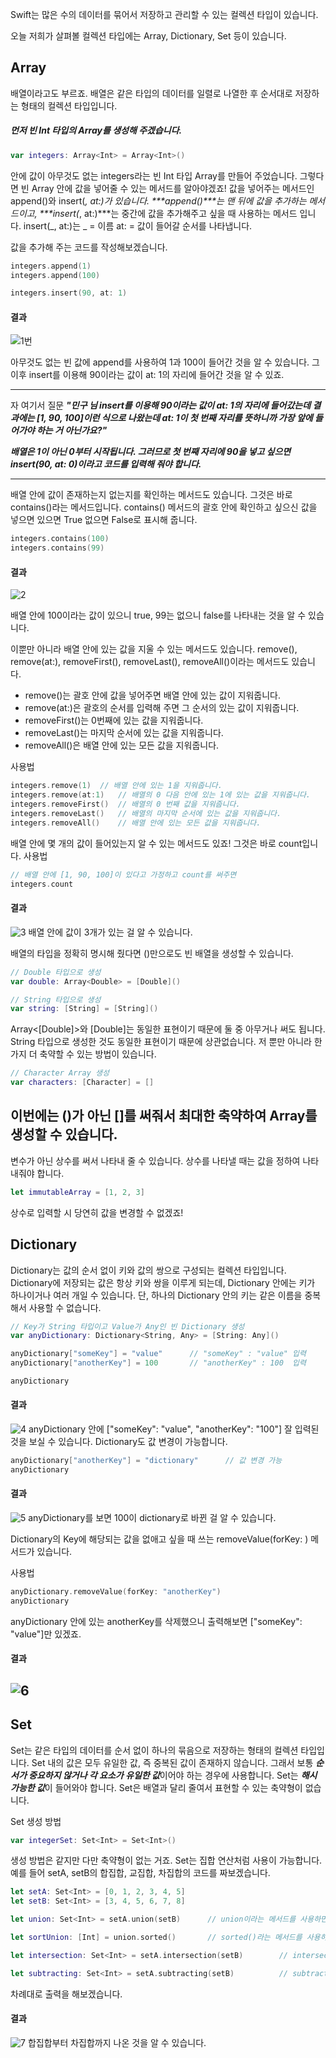 Swift는 많은 수의 데이터를 묶어서 저장하고 관리할 수 있는 컬렉션 타입이 있습니다.

오늘 저희가 살펴볼 컬렉션 타입에는 Array, Dictionary, Set 등이 있습니다.

## Array

배열이라고도 부르죠. 배열은 같은 타입의 데이터를 일렬로 나열한 후 순서대로 저장하는 형태의 컬렉션 타입입니다.

##### 먼저 빈 Int 타입의 Array를 생성해 주겠습니다.

~~~swift
var integers: Array<Int> = Array<Int>() 
~~~

안에 값이 아무것도 없는 integers라는 빈 Int 타입 Array를 만들어 주었습니다.
그렇다면 빈 Array 안에 값을 넣어줄 수 있는 메서드를 알아야겠죠!
값을 넣어주는 메서드인 append()와 insert(_, at:)가 있습니다.
***append()***는 맨 뒤에 값을 추가하는 메서드이고, ***insert(_, at:)***는 중간에 값을 추가해주고 싶을 때 사용하는 메서드 입니다.
insert(_, at:)는 _ = 이름 at: = 값이 들어갈 순서를 나타냅니다.

값을 추가해 주는 코드를 작성해보겠습니다.

~~~swift
integers.append(1)
integers.append(100)

integers.insert(90, at: 1)
~~~

#### 결과

![1번](https://KMG4531.github.io/assets/images/2021-03-24/a.png)

아무것도 없는 빈 값에 append를 사용하여 1과 100이 들어간 것을 알 수 있습니다.
그 이후 insert를 이용해 90이라는 값이 at: 1의 자리에 들어간 것을 알 수 있죠.

------

자 여기서 질문 ***"민구 님 insert를 이용해 90이라는 값이 at: 1의 자리에 들어갔는데 결과에는 [1, 90, 100]이런 식으로 나왔는데 at: 1이 첫 번째 자리를 뜻하니까 가장 앞에 들어가야 하는 거 아닌가요?"*** 

***배열은 1이 아닌 0부터 시작됩니다. 그러므로 첫 번째 자리에 90을 넣고 싶으면 insert(90, at: 0)이라고 코드를 입력해 줘야 합니다.***

------


배열 안에 값이 존재하는지 없는지를 확인하는 메서드도 있습니다. 그것은 바로 contains()라는 메서드입니다.
contains() 메서드의 괄호 안에 확인하고 싶으신 값을 넣으면 있으면 True 없으면 False로 표시해 줍니다.

~~~swift
integers.contains(100)
integers.contains(99)
~~~

#### 결과

![2](https://KMG4531.github.io/assets/images/2021-03-24/b.png)

배열 안에 100이라는 값이 있으니 true, 99는 없으니 false를 나타내는 것을 알 수 있습니다.


이뿐만 아니라 배열 안에 있는 값을 지울 수 있는 메서드도 있습니다.
remove(), remove(at:), removeFirst(), removeLast(), removeAll()이라는 메서드도 있습니다.
* remove()는 괄호 안에 값을 넣어주면 배열 안에 있는 값이 지워줍니다.
* remove(at:)은 괄호의 순서를 입력해 주면 그 순서의 있는 값이 지워줍니다.
* removeFirst()는 0번째에 있는 값을 지워줍니다.
* removeLast()는 마지막 순서에 있는 값을 지워줍니다.
* removeAll()은 배열 안에 있는 모든 값을 지워줍니다.

사용법

~~~swift
integers.remove(1)	// 배열 안에 있는 1을 지워줍니다.
integers.remove(at:1)	// 배열의 0 다음 안에 있는 1에 있는 값을 지워줍니다.
integers.removeFirst()	// 배열의 0 번째 값을 지워줍니다.
integers.removeLast()	// 배열의 마지막 순서에 있는 값을 지워줍니다.
integers.removeAll()	// 배열 안에 있는 모든 값을 지워줍니다.
~~~

배열 안에 몇 개의 값이 들어있는지 알 수 있는 메서드도 있죠! 그것은 바로 count입니다.
사용법

~~~swift
// 배열 안에 [1, 90, 100]이 있다고 가정하고 count를 써주면
integers.count
~~~

#### 결과

![3](https://KMG4531.github.io/assets/images/2021-03-24/c.png)
배열 안에 값이 3개가 있는 걸 알 수 있습니다.


배열의 타입을 정확히 명시해 줬다면 ()만으로도 빈 배열을 생성할 수 있습니다.
~~~swift
// Double 타입으로 생성
var double: Array<Double> = [Double]()

// String 타입으로 생성
var string: [String] = [String]()
~~~

Array<[Double]>와 [Double]는 동일한 표현이기 때문에 둘 중 아무거나 써도 됩니다.
String 타입으로 생성한 것도 동일한 표현이기 때문에 상관없습니다.
저 뿐만 아니라 한 가지 더 축약할 수 있는 방법이 있습니다.

~~~swift
// Character Array 생성
var characters: [Character] = []
~~~

이번에는 ()가 아닌 []를 써줘서 최대한 축약하여 Array를 생성할 수 있습니다.
------

변수가 아닌 상수를 써서 나타내 줄 수 있습니다.
상수를 나타낼 때는 값을 정하여 나타내줘야 합니다.

~~~swift
let immutableArray = [1, 2, 3]
~~~

상수로 입력할 시 당연히 값을 변경할 수 없겠죠!


## Dictionary

Dictionary는 값의 순서 없이 키와 값의 쌍으로 구성되는 컬렉션 타입입니다.
Dictionary에 저장되는 값은 항상 키와 쌍을 이루게 되는데, Dictionary 안에는 키가 하나이거나 여러 개일 수 있습니다.
단, 하나의 Dictionary 안의 키는 같은 이름을 중복해서 사용할 수 없습니다.
~~~swift
// Key가 String 타입이고 Value가 Any인 빈 Dictionary 생성
var anyDictionary: Dictionary<String, Any> = [String: Any]()

anyDictionary["someKey"] = "value"      // "someKey" : "value" 입력
anyDictionary["anotherKey"] = 100       // "anotherKey" : 100  입력

anyDictionary
~~~

#### 결과

![4](https://KMG4531.github.io/assets/images/2021-03-24/d.png)
anyDictionary 안에 ["someKey": "value", "anotherKey": "100"] 잘 입력된 것을 보실 수 있습니다.
Dictionary도 값 변경이 가능합니다.

~~~swift
anyDictionary["anotherKey"] = "dictionary"      // 값 변경 가능
anyDictionary
~~~

#### 결과
![5](https://KMG4531.github.io/assets/images/2021-03-24/e.png)
anyDictionary를 보면 100이 dictionary로 바뀐 걸 알 수 있습니다.


Dictionary의 Key에 해당되는 값을 없애고 싶을 때 쓰는 removeValue(forKey: ) 메서드가 있습니다.

사용법

~~~swift
anyDictionary.removeValue(forKey: "anotherKey")
anyDictionary
~~~

anyDictionary 안에 있는 anotherKey를 삭제했으니 출력해보면 ["someKey": "value"]만 있겠죠.
#### 결과

![6](https://KMG4531.github.io/assets/images/2021-03-24/f.png)
------

## Set

Set는 같은 타입의 데이터를 순서 없이 하나의 묶음으로 저장하는 형태의 컬렉션 타입입니다.
Set 내의 값은 모두 유일한 값, 즉 중복된 값이 존재하지 않습니다. 그래서 보통 ***순서가 중요하지 않거나 각 요소가 유일한 값***이어야 하는 경우에 사용합니다. 
Set는 ***해시 가능한 값***이 들어와야 합니다.
Set은 배열과 달리 줄여서 표현할 수 있는 축약형이 없습니다.

Set 생성 방법

~~~swift
var integerSet: Set<Int> = Set<Int>()
~~~

생성 방법은 같지만 다만 축약형이 없는 거죠.
Set는 집합 연산처럼 사용이 가능합니다.
예를 들어 setA, setB의 합집합, 교집합, 차집합의 코드를 짜보겠습니다.
~~~swift
let setA: Set<Int> = [0, 1, 2, 3, 4, 5]
let setB: Set<Int> = [3, 4, 5, 6, 7, 8]

let union: Set<Int> = setA.union(setB)      // union이라는 메서드를 사용하면 합집합 하지만 자동으로 정렬이 안됨

let sortUnion: [Int] = union.sorted()       // sorted()라는 메서드를 사용하면 같은 타입의 배열로 정렬이 됨

let intersection: Set<Int> = setA.intersection(setB)        // intersection은 교집합

let subtracting: Set<Int> = setA.subtracting(setB)          // subtracting는 차집합
~~~

차례대로 출력을 해보겠습니다.

#### 결과

![7](https://KMG4531.github.io/assets/images/2021-03-24/g.png)
합집합부터 차집합까지 나온 것을 알 수 있습니다.





